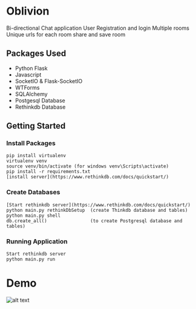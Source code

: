 # Oblivion

Bi-directional Chat application
User Registration and login
Multiple rooms
Unique urls for each room
share and save room


## Packages Used

* Python Flask
* Javascript
* SocketIO & Flask-SocketIO
* WTForms
* SQLAlchemy
* Postgesql Database
* Rethinkdb Database


## Getting Started

### Install Packages
```
pip install virtualenv
virtualenv venv
source venv/bin/activate (for windows venv\Scripts\activate)
pip install -r requirements.txt
[install server](https://www.rethinkdb.com/docs/quickstart/)
```

### Create Databases
```
[Start rethinkdb server](https://www.rethinkdb.com/docs/quickstart/)
python main.py rethinkDbSetup  (create Thinkdb database and tables)
python main.py shell
db.create_all()                (to create Postgresql database and tables)
```

### Running Application
```
Start rethinkdb server
python main.py run

```


# Demo
![alt text]( "Demo")
